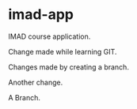 # imad-app

IMAD course application.

Change made while learning GIT.

Changes made by creating a branch.

Another change.

A Branch.
